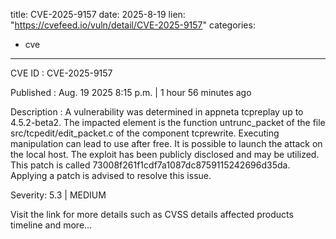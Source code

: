  
title: CVE-2025-9157
date: 2025-8-19
lien: "https://cvefeed.io/vuln/detail/CVE-2025-9157"
categories:
  - cve
---

CVE ID : CVE-2025-9157

Published :  Aug. 19
2025
8:15 p.m. | 1 hour
56 minutes ago

Description : A vulnerability was determined in appneta tcpreplay up to 4.5.2-beta2. The impacted element is the function untrunc_packet of the file src/tcpedit/edit_packet.c of the component tcprewrite. Executing manipulation can lead to use after free. It is possible to launch the attack on the local host. The exploit has been publicly disclosed and may be utilized. This patch is called 73008f261f1cdf7a1087dc8759115242696d35da. Applying a patch is advised to resolve this issue.

Severity: 5.3 | MEDIUM

Visit the link for more details
such as CVSS details
affected products
timeline
and more...
